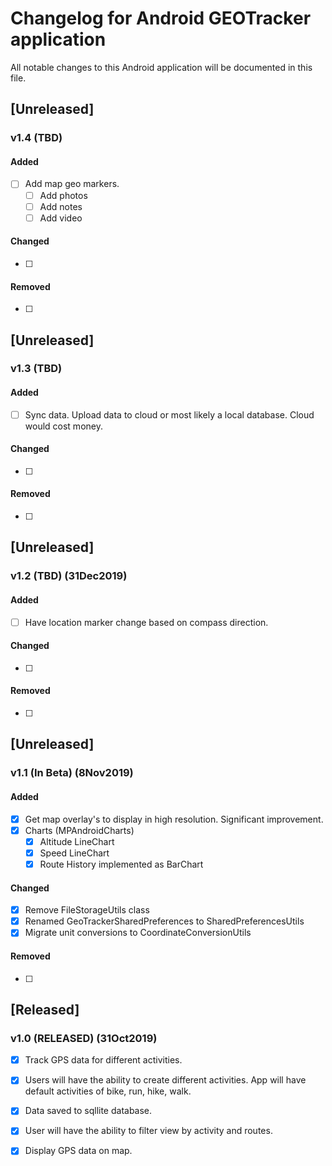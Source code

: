# Changelog for Android GEOTracker application
All notable changes to this Android application will be documented in this file.  


## [Unreleased]
### v1.4 (TBD)
#### Added
- [ ] Add map geo markers.   
    - [ ] Add photos
    - [ ] Add notes
    - [ ] Add video  
#### Changed
- [ ]
#### Removed
- [ ]

## [Unreleased]
### v1.3 (TBD)
#### Added
- [ ] Sync data.  Upload data to cloud or most likely a local database. Cloud would cost money. 
#### Changed
- [ ]
#### Removed
- [ ]

## [Unreleased]
### v1.2 (TBD) (31Dec2019)
#### Added
- [ ] Have location marker change based on compass direction.
#### Changed
- [ ]
#### Removed
- [ ]

## [Unreleased]
### v1.1 (In Beta) (8Nov2019)
#### Added
- [x] Get map overlay's to display in high resolution. Significant improvement.
- [x] Charts (MPAndroidCharts)
    - [x] Altitude LineChart
    - [x] Speed LineChart
    - [x] Route History implemented as BarChart
#### Changed
- [x] Remove FileStorageUtils class
- [x] Renamed GeoTrackerSharedPreferences to SharedPreferencesUtils
- [x] Migrate unit conversions to CoordinateConversionUtils
#### Removed
- [ ]

## [Released]
### v1.0 (RELEASED) (31Oct2019)
- [x] Track GPS data for different activities.
- [x] Users will have the ability to create different activities.  App will have default activities of bike, run, hike, walk.
- [x] Data saved to sqllite database.
- [x] User will have the ability to filter view by activity and routes.
- [x] Display GPS data on map.



		

